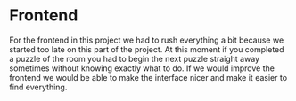 # Frontend

For the frontend in this project we had to rush everything a bit because we started too late on this part of the project. At this moment if you completed a puzzle of the room you had to begin the next puzzle straight away sometimes without knowing exactly what to do. If we would improve the frontend we would be able to make the interface nicer and make it easier to find everything.

